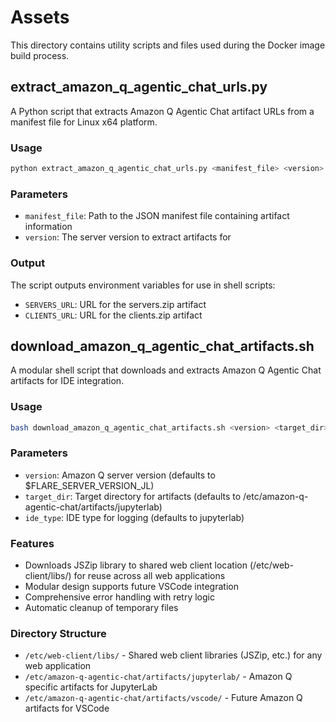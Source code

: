 # Assets

This directory contains utility scripts and files used during the Docker image build process.

## extract_amazon_q_agentic_chat_urls.py

A Python script that extracts Amazon Q Agentic Chat artifact URLs from a manifest file for Linux x64 platform.

### Usage
```bash
python extract_amazon_q_agentic_chat_urls.py <manifest_file> <version>
```

### Parameters
- `manifest_file`: Path to the JSON manifest file containing artifact information
- `version`: The server version to extract artifacts for

### Output
The script outputs environment variables for use in shell scripts:
- `SERVERS_URL`: URL for the servers.zip artifact
- `CLIENTS_URL`: URL for the clients.zip artifact

## download_amazon_q_agentic_chat_artifacts.sh

A modular shell script that downloads and extracts Amazon Q Agentic Chat artifacts for IDE integration.

### Usage
```bash
bash download_amazon_q_agentic_chat_artifacts.sh <version> <target_dir> <ide_type>
```

### Parameters
- `version`: Amazon Q server version (defaults to $FLARE_SERVER_VERSION_JL)
- `target_dir`: Target directory for artifacts (defaults to /etc/amazon-q-agentic-chat/artifacts/jupyterlab)
- `ide_type`: IDE type for logging (defaults to jupyterlab)

### Features
- Downloads JSZip library to shared web client location (/etc/web-client/libs/) for reuse across all web applications
- Modular design supports future VSCode integration
- Comprehensive error handling with retry logic
- Automatic cleanup of temporary files

### Directory Structure
- `/etc/web-client/libs/` - Shared web client libraries (JSZip, etc.) for any web application
- `/etc/amazon-q-agentic-chat/artifacts/jupyterlab/` - Amazon Q specific artifacts for JupyterLab
- `/etc/amazon-q-agentic-chat/artifacts/vscode/` - Future Amazon Q artifacts for VSCode